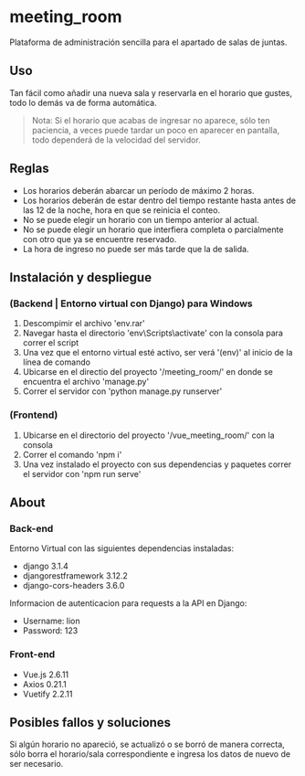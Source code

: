 # meeting_room
Plataforma de administración sencilla para el apartado de salas de juntas.

## Uso
Tan fácil como añadir una nueva sala y reservarla en el horario que gustes, todo lo demás va de forma automática.

> Nota: Si el horario que acabas de ingresar no aparece, sólo ten paciencia, a veces puede tardar un poco en aparecer en pantalla, todo dependerá de la velocidad del servidor.

## Reglas
- Los horarios deberán abarcar un período de máximo 2 horas. 
- Los horarios deberán de estar dentro del tiempo restante hasta antes de las 12 de la noche, hora en que se reinicia el conteo.
- No se puede elegir un horario con un tiempo anterior al actual.
- No se puede elegir un horario que interfiera completa o parcialmente con otro que ya se encuentre reservado.
- La hora de ingreso no puede ser más tarde que la de salida.

## Instalación y despliegue

### (Backend | Entorno virtual con Django) para Windows

1. Descompimir el archivo 'env.rar' 
2. Navegar hasta el directorio 'env\Scripts\activate' con la consola para correr el script
3. Una vez que el entorno virtual esté activo, ser verá '(env)' al inicio de la línea de comando
4. Ubicarse en el directio del proyecto '/meeting_room/' en donde se encuentra el archivo 'manage.py'
5. Correr el servidor con 'python manage.py runserver'
	
### (Frontend)

1. Ubicarse en el directorio del proyecto '/vue_meeting_room/' con la consola
2. Correr el comando 'npm i'
3. Una vez instalado el proyecto con sus dependencias y paquetes correr el servidor con 'npm run serve'
	
## About

### Back-end
Entorno Virtual con las siguientes dependencias instaladas:
 - django 3.1.4
 - djangorestframework 3.12.2
 - django-cors-headers 3.6.0

Informacion de autenticacion para requests a la API en Django:
* Username: lion
* Password: 123

### Front-end
* Vue.js 2.6.11
* Axios 0.21.1
* Vuetify 2.2.11

## Posibles fallos y soluciones
Si algún horario no apareció, se actualizó o se borró de manera correcta, sólo borra el horario/sala correspondiente e ingresa los datos de nuevo de ser necesario.
